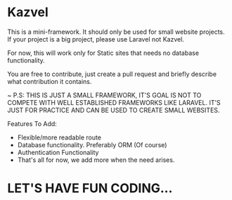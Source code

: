 # Kazvel
This is a mini-framework. It should only be used for small website projects. If your project is a big project, please use Laravel not Kazvel.

For now, this will work only for Static sites that needs no database functionality.

You are free to contribute, just create a pull request and briefly describe what contribution it contains.

~ P.S: THIS IS JUST A SMALL FRAMEWORK, IT'S GOAL IS NOT TO COMPETE WITH WELL ESTABLISHED FRAMEWORKS LIKE LARAVEL. IT'S JUST FOR PRACTICE AND CAN BE USED TO CREATE SMALL WEBSITES.

Features To Add:

* Flexible/more readable route
* Database functionality. Preferably ORM (Of course)
* Authentication Functionality
* That's all for now, we add more when the need arises.


# LET'S HAVE FUN CODING...
